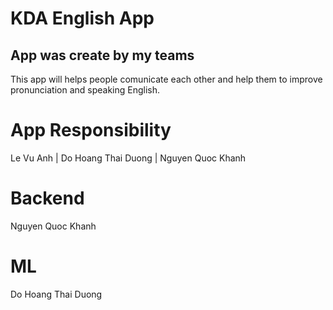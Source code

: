 # KDA English App
App was create by my teams
----
This app will helps people comunicate each other and help them to improve pronunciation and speaking English.
# App Responsibility
Le Vu Anh | Do Hoang Thai Duong | Nguyen Quoc Khanh
# Backend
Nguyen Quoc Khanh
# ML
Do Hoang Thai Duong
